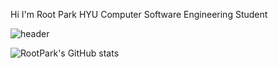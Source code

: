 Hi I'm Root Park
HYU Computer Software Engineering Student

![header](https://capsule-render.vercel.app/api?text=Hello%20I'm%20RootPark&fontSize=40&fontAlign=30&fontColor=f2f2ff&type=waving)


![RootPark's GitHub stats](https://github-readme-stats.vercel.app/api?username=RootPark&theme=chartreuse-dark&show_icons=true)

